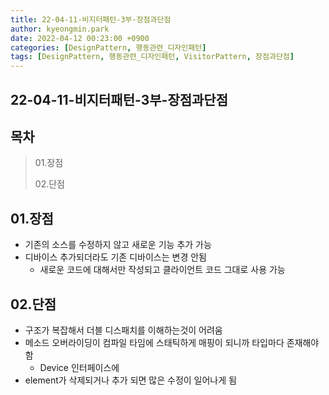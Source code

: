 ```yaml
---
title: 22-04-11-비지터패턴-3부-장점과단점
author: kyeongmin.park
date: 2022-04-12 00:23:00 +0900
categories: [DesignPattern, 행동관련_디자인패턴]
tags: [DesignPattern, 행동관련_디자인패턴, VisitorPattern, 장점과단점]
---
```


## 22-04-11-비지터패턴-3부-장점과단점

## 목차

> 01.장점
>
> 02.단점

## 01.장점

- 기존의 소스를 수정하지 않고 새로운 기능 추가 가능
- 디바이스 추가되더라도 기존 디바이스는 변경 안됨
  - 새로운 코드에 대해서만 작성되고 클라이언트 코드 그대로 사용 가능

## 02.단점

- 구조가 복잡해서 더블 디스패치를 이해하는것이 어려움
- 메소드 오버라이딩이 컴파일 타임에 스태틱하게 매핑이 되니까 타입마다 존재해야함
  - Device 인터페이스에 
- element가 삭제되거나 추가 되면 많은 수정이 일어나게 됨
